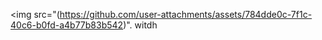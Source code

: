 <img src="(https://github.com/user-attachments/assets/784dde0c-7f1c-40c6-b0fd-a4b77b83b542)". witdh


